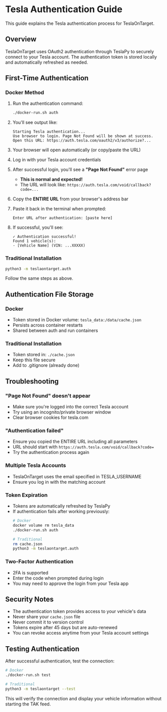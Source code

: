 # Tesla Authentication Guide

This guide explains the Tesla authentication process for TeslaOnTarget.

## Overview

TeslaOnTarget uses OAuth2 authentication through TeslaPy to securely connect to your Tesla account. The authentication token is stored locally and automatically refreshed as needed.

## First-Time Authentication

### Docker Method

1. Run the authentication command:
   ```bash
   ./docker-run.sh auth
   ```

2. You'll see output like:
   ```
   Starting Tesla authentication...
   Use browser to login. Page Not Found will be shown at success.
   Open this URL: https://auth.tesla.com/oauth2/v3/authorize?...
   ```

3. Your browser will open automatically (or copy/paste the URL)

4. Log in with your Tesla account credentials

5. After successful login, you'll see a **"Page Not Found"** error page
   - **This is normal and expected!**
   - The URL will look like: `https://auth.tesla.com/void/callback?code=...`

6. Copy the **ENTIRE URL** from your browser's address bar

7. Paste it back in the terminal when prompted:
   ```
   Enter URL after authentication: [paste here]
   ```

8. If successful, you'll see:
   ```
   ✓ Authentication successful!
   Found 1 vehicle(s):
   - [Vehicle Name] (VIN: ...XXXXX)
   ```

### Traditional Installation

```bash
python3 -m teslaontarget.auth
```

Follow the same steps as above.

## Authentication File Storage

### Docker
- Token stored in Docker volume: `tesla_data:/data/cache.json`
- Persists across container restarts
- Shared between auth and run containers

### Traditional Installation
- Token stored in: `./cache.json`
- Keep this file secure
- Add to .gitignore (already done)

## Troubleshooting

### "Page Not Found" doesn't appear
- Make sure you're logged into the correct Tesla account
- Try using an incognito/private browser window
- Clear browser cookies for tesla.com

### "Authentication failed"
- Ensure you copied the ENTIRE URL including all parameters
- URL should start with `https://auth.tesla.com/void/callback?code=`
- Try the authentication process again

### Multiple Tesla Accounts
- TeslaOnTarget uses the email specified in TESLA_USERNAME
- Ensure you log in with the matching account

### Token Expiration
- Tokens are automatically refreshed by TeslaPy
- If authentication fails after working previously:
  ```bash
  # Docker
  docker volume rm tesla_data
  ./docker-run.sh auth
  
  # Traditional
  rm cache.json
  python3 -m teslaontarget.auth
  ```

### Two-Factor Authentication
- 2FA is supported
- Enter the code when prompted during login
- You may need to approve the login from your Tesla app

## Security Notes

- The authentication token provides access to your vehicle's data
- Never share your `cache.json` file
- Never commit it to version control
- Tokens expire after 45 days but are auto-renewed
- You can revoke access anytime from your Tesla account settings

## Testing Authentication

After successful authentication, test the connection:

```bash
# Docker
./docker-run.sh test

# Traditional
python3 -m teslaontarget --test
```

This will verify the connection and display your vehicle information without starting the TAK feed.